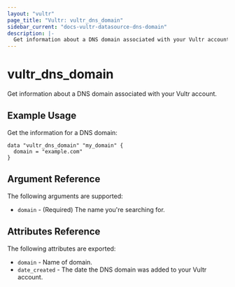 ```yaml
---
layout: "vultr"
page_title: "Vultr: vultr_dns_domain"
sidebar_current: "docs-vultr-datasource-dns-domain"
description: |-
  Get information about a DNS domain associated with your Vultr account.
---
```


# vultr_dns_domain

Get information about a DNS domain associated with your Vultr account.

## Example Usage

Get the information for a DNS domain:

```hcl
data "vultr_dns_domain" "my_domain" {
  domain = "example.com"
}
```

## Argument Reference

The following arguments are supported:

* `domain` - (Required) The name you're searching for.

## Attributes Reference

The following attributes are exported:

* `domain` - Name of domain.
* `date_created` - The date the DNS domain was added to your Vultr account.